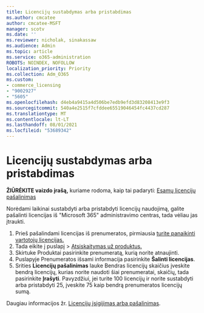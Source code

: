 ```yaml
---
title: Licencijų sustabdymas arba pristabdimas
ms.author: cmcatee
author: cmcatee-MSFT
manager: scotv
ms.date: ''
ms.reviewer: nicholak, sinakassaw
ms.audience: Admin
ms.topic: article
ms.service: o365-administration
ROBOTS: NOINDEX, NOFOLLOW
localization_priority: Priority
ms.collection: Adm_O365
ms.custom:
- commerce_licensing
- "9002927"
- "5605"
ms.openlocfilehash: d4eb4a9415a4d506be7edb9efd3d83208413e9f3
ms.sourcegitcommit: 540a4e2515f7cfddee65519046454fc4437cd287
ms.translationtype: MT
ms.contentlocale: lt-LT
ms.lasthandoff: 08/01/2021
ms.locfileid: "53689342"
---
```

# <a name="suspend-or-pause-licenses"></a>Licencijų sustabdymas arba pristabdimas

**ŽIŪRĖKITE vaizdo įrašą,** kuriame rodoma, kaip tai padaryti: [Esamų licencijų pašalinimas](https://go.microsoft.com/fwlink/p/?linkid=2154938)

Norėdami laikinai sustabdyti arba pristabdyti licencijų naudojimą, galite pašalinti licencijas iš "Microsoft 365" administravimo centras, tada vėliau jas įtraukti.

1. Prieš pašalindami licencijas iš prenumeratos, pirmiausia [turite panaikinti vartotojų licencijas.](/microsoft-365/admin/manage/remove-licenses-from-users)
2. Tada eikite į puslapį  >  [Atsiskaitymas už produktus.](https://go.microsoft.com/fwlink/p/?linkid=842054)
3. Skirtuke  Produktai pasirinkite prenumeratą, kurią norite atnaujinti.
4. Puslapyje Prenumeratos išsami informacija pasirinkite **Šalinti licencijas**.
5. Srities **Licencijų pašalinimas** lauke  Bendras licencijų skaičius įveskite bendrą licencijų, kurias norite naudoti šiai prenumeratai, skaičių, tada pasirinkite **Įrašyti**. Pavyzdžiui, jei turite 100 licencijų ir norite sustabdyti arba pristabdyti 25, įveskite 75 kaip bendrą prenumeratos licencijų sumą.

Daugiau informacijos žr. [Licencijų įsigijimas arba pašalinimas](/microsoft-365/commerce/licenses/buy-licenses).